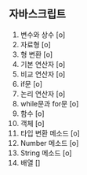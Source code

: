 ## 자바스크립트

1. 변수와 상수 [o]
2. 자료형 [o]
3. 형 변환 [o]
4. 기본 연산자 [o]
5. 비교 연산자 [o]
6. if문 [o]
7. 논리 연산자 [o]
8. while문과 for문 [o]
9. 함수 [o]
10. 객체 [o]
11. 타입 변환 메소드 [o]
12. Number 메소드 [o]
13. String 메소드 [o]
14. 배열 []

